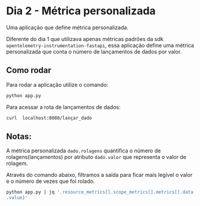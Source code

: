 # Dia 2 - Métrica personalizada

Uma aplicação que define métrica personalizada.

Diferente do dia 1 que utilizava apenas métricas padrões da sdk `opentelemetry-instrumentation-fastapi`, essa aplicação define uma métrica personalizada que conta o número de lançamentos de dados por valor.

## Como rodar

Para rodar a aplicação utilize o comando:

```sh
python app.py
```

Para acessar a rota de lançamentos de dados:

```sh
curl  localhost:8080/lançar_dado
```

## Notas:

A métrica personalizada `dado.rolagens` quantifica o número de rolagens(lançamentos) por atributo `dado.valor` que representa o valor de rolagem.

Através do comando abaixo, filtramos a saída para ficar mais legível o valor e o número de vezes que foi rolado.

```sh
python app.py | jq '.resource_metrics[].scope_metrics[].metrics[].data.data_points[] | {rolagem: .attributes."dado.valor", vezes:
.value}'
```
